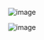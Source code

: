 ![image](https://user-images.githubusercontent.com/81522853/235474314-99d34d70-67d9-4e3f-b64a-1fc2f38487fa.png)

![image](https://user-images.githubusercontent.com/81522853/235474337-6adb3af5-c20c-422d-817d-a29aa4bd927c.png)




































